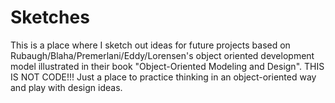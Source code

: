 # Sketches

This is a place where I sketch out ideas for future projects based on Rubaugh/Blaha/Premerlani/Eddy/Lorensen's object oriented development model  illustrated in their book "Object-Oriented Modeling and Design". THIS IS NOT CODE!!! Just a place to practice thinking in an object-oriented way and play with design ideas.
